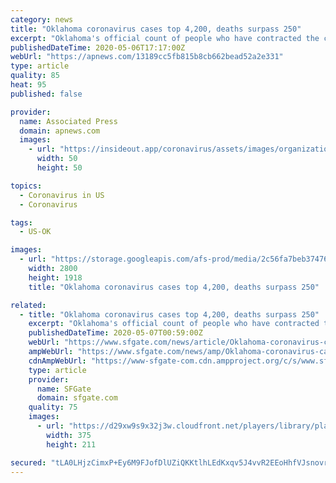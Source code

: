 ```yaml
---
category: news
title: "Oklahoma coronavirus cases top 4,200, deaths surpass 250"
excerpt: "Oklahoma's official count of people who have contracted the coronavirus has topped 4,200 and the number deaths due to COVID-19 has surpassed 250, the state State Department"
publishedDateTime: 2020-05-06T17:17:00Z
webUrl: "https://apnews.com/13189cc5fb815b8cb662bead52a2e331"
type: article
quality: 85
heat: 95
published: false

provider:
  name: Associated Press
  domain: apnews.com
  images:
    - url: "https://insideout.app/coronavirus/assets/images/organizations/apnews.com-50x50.jpg"
      width: 50
      height: 50

topics:
  - Coronavirus in US
  - Coronavirus

tags:
  - US-OK

images:
  - url: "https://storage.googleapis.com/afs-prod/media/2c56fa7beb374763b132ccf7ab0b41c8/2800.jpeg"
    width: 2800
    height: 1918
    title: "Oklahoma coronavirus cases top 4,200, deaths surpass 250"

related:
  - title: "Oklahoma coronavirus cases top 4,200, deaths surpass 250"
    excerpt: "Oklahoma's official count of people who have contracted the coronavirus has topped 4,200 and the number deaths due to COVID-19 has surpassed 250, the state State Department of Health reported. There are 4,"
    publishedDateTime: 2020-05-07T00:59:00Z
    webUrl: "https://www.sfgate.com/news/article/Oklahoma-coronavirus-cases-top-4-200-deaths-15251011.php"
    ampWebUrl: "https://www.sfgate.com/news/amp/Oklahoma-coronavirus-cases-top-4-200-deaths-15251011.php"
    cdnAmpWebUrl: "https://www-sfgate-com.cdn.ampproject.org/c/s/www.sfgate.com/news/amp/Oklahoma-coronavirus-cases-top-4-200-deaths-15251011.php"
    type: article
    provider:
      name: SFGate
      domain: sfgate.com
    quality: 75
    images:
      - url: "https://d29xw9s9x32j3w.cloudfront.net/players/library/placeholder.png"
        width: 375
        height: 211

secured: "tLA0LHjzCimxP+Ey6M9FJofDlUZiQKKtlhLEdKxqv5J4vvR2EEoHhfVJsnovr+pH38e9byH5abXR+o9bWMPSxDSgBCqyzpLCp0npghciEUndc/NkpayOS/eqwuRatTNyJW0CPoveAeHnUX5eQQ0Y0EUb+WEw3U5R5PfnA/2Oc9HvgGLjD7gBF9NGB1/7fzL/loScYFQ6D/QHj68knp8IKJvJ1gWpSBlVSv354ALsLORYVfzou66bG2Qn/vkye3KlFynqtwG4Rh2U6XpHkvqQ5FwITqEcccCN3l16g0g04o+2lP/i53/sUN2EmeA8jIH+SnBqBgf5OcF34uEcjZeikLuXiYWXYiJtkjWr1KSSro0V0J89N7EsESPxYoxUCHmwa/aqO7qez6Y30ugZEDsUhk7IQc7U6Bz670qVV69EHlFHJYAYwIeGk8I5n/cA+pdcFV+jaT9NzpYELFKhtjRd4VL9+DBYf/C7mhLS+7izGkI=;siMblevMzx13CeI3KOOrww=="
---
```


